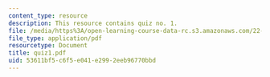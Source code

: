 ```yaml
---
content_type: resource
description: This resource contains quiz no. 1.
file: /media/https%3A/open-learning-course-data-rc.s3.amazonaws.com/22-101-applied-nuclear-physics-fall-2006/53611bf5c6f5e041e2992eeb96770bbd_quiz1.pdf
file_type: application/pdf
resourcetype: Document
title: quiz1.pdf
uid: 53611bf5-c6f5-e041-e299-2eeb96770bbd
---
```

